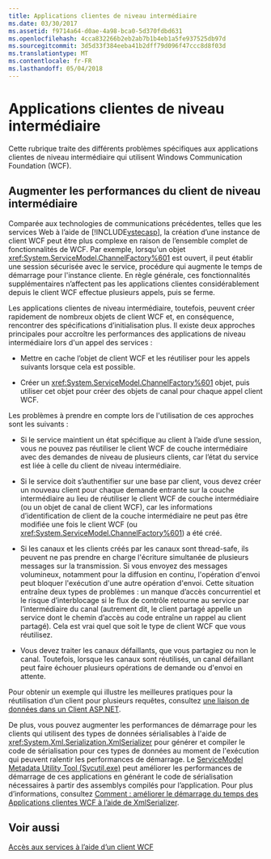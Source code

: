 ```yaml
---
title: Applications clientes de niveau intermédiaire
ms.date: 03/30/2017
ms.assetid: f9714a64-d0ae-4a98-bca0-5d370fdbd631
ms.openlocfilehash: 4cca832266b2eb2ab7b1b4eb1a5fe937525db97d
ms.sourcegitcommit: 3d5d33f384eeba41b2dff79d096f47ccc8d8f03d
ms.translationtype: MT
ms.contentlocale: fr-FR
ms.lasthandoff: 05/04/2018
---
```

# <a name="middle-tier-client-applications"></a>Applications clientes de niveau intermédiaire
Cette rubrique traite des différents problèmes spécifiques aux applications clientes de niveau intermédiaire qui utilisent Windows Communication Foundation (WCF).  
  
## <a name="increasing-middle-tier-client-performance"></a>Augmenter les performances du client de niveau intermédiaire  
 Comparée aux technologies de communications précédentes, telles que les services Web à l’aide de [!INCLUDE[vstecasp](../../../../includes/vstecasp-md.md)], la création d’une instance de client WCF peut être plus complexe en raison de l’ensemble complet de fonctionnalités de WCF. Par exemple, lorsqu'un objet <xref:System.ServiceModel.ChannelFactory%601> est ouvert, il peut établir une session sécurisée avec le service, procédure qui augmente le temps de démarrage pour l'instance cliente. En règle générale, ces fonctionnalités supplémentaires n’affectent pas les applications clientes considérablement depuis le client WCF effectue plusieurs appels, puis se ferme.  
  
 Les applications clientes de niveau intermédiaire, toutefois, peuvent créer rapidement de nombreux objets de client WCF et, en conséquence, rencontrer des spécifications d’initialisation plus. Il existe deux approches principales pour accroître les performances des applications de niveau intermédiaire lors d'un appel des services :  
  
-   Mettre en cache l’objet de client WCF et les réutiliser pour les appels suivants lorsque cela est possible.  
  
-   Créer un <xref:System.ServiceModel.ChannelFactory%601> objet, puis utiliser cet objet pour créer des objets de canal pour chaque appel client WCF.  
  
 Les problèmes à prendre en compte lors de l'utilisation de ces approches sont les suivants :  
  
-   Si le service maintient un état spécifique au client à l’aide d’une session, vous ne pouvez pas réutiliser le client WCF de couche intermédiaire avec des demandes de niveau de plusieurs clients, car l’état du service est liée à celle du client de niveau intermédiaire.  
  
-   Si le service doit s’authentifier sur une base par client, vous devez créer un nouveau client pour chaque demande entrante sur la couche intermédiaire au lieu de réutiliser le client WCF de couche intermédiaire (ou un objet de canal de client WCF), car les informations d’identification de client de la couche intermédiaire ne peut pas être modifiée une fois le client WCF (ou <xref:System.ServiceModel.ChannelFactory%601>) a été créé.  
  
-   Si les canaux et les clients créés par les canaux sont thread-safe, ils peuvent ne pas prendre en charge l'écriture simultanée de plusieurs messages sur la transmission. Si vous envoyez des messages volumineux, notamment pour la diffusion en continu, l'opération d'envoi peut bloquer l'exécution d'une autre opération d'envoi. Cette situation entraîne deux types de problèmes : un manque d’accès concurrentiel et le risque d’interblocage si le flux de contrôle retourne au service par l’intermédiaire du canal (autrement dit, le client partagé appelle un service dont le chemin d’accès au code entraîne un rappel au client partagé). Cela est vrai quel que soit le type de client WCF que vous réutilisez.  
  
-   Vous devez traiter les canaux défaillants, que vous partagiez ou non le canal. Toutefois, lorsque les canaux sont réutilisés, un canal défaillant peut faire échouer plusieurs opérations de demande ou d'envoi en attente.  
  
 Pour obtenir un exemple qui illustre les meilleures pratiques pour la réutilisation d’un client pour plusieurs requêtes, consultez [une liaison de données dans un Client ASP.NET](../../../../docs/framework/wcf/samples/data-binding-in-an-aspnet-client.md).  
  
 De plus, vous pouvez augmenter les performances de démarrage pour les clients qui utilisent des types de données sérialisables à l'aide de <xref:System.Xml.Serialization.XmlSerializer> pour générer et compiler le code de sérialisation pour ces types de données au moment de l'exécution qui peuvent ralentir les performances de démarrage. Le [ServiceModel Metadata Utility Tool (Svcutil.exe)](../../../../docs/framework/wcf/servicemodel-metadata-utility-tool-svcutil-exe.md) peut améliorer les performances de démarrage de ces applications en générant le code de sérialisation nécessaires à partir des assemblys compilés pour l’application. Pour plus d’informations, consultez [Comment : améliorer le démarrage du temps des Applications clientes WCF à l’aide de XmlSerializer](../../../../docs/framework/wcf/feature-details/startup-time-of-wcf-client-applications-using-the-xmlserializer.md).  
  
## <a name="see-also"></a>Voir aussi  
 [Accès aux services à l’aide d’un client WCF](../../../../docs/framework/wcf/feature-details/accessing-services-using-a-client.md)
